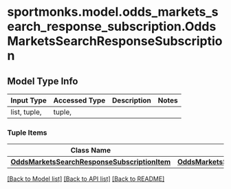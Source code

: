 # sportmonks.model.odds_markets_search_response_subscription.OddsMarketsSearchResponseSubscription

## Model Type Info
Input Type | Accessed Type | Description | Notes
------------ | ------------- | ------------- | -------------
list, tuple,  | tuple,  |  | 

### Tuple Items
Class Name | Input Type | Accessed Type | Description | Notes
------------- | ------------- | ------------- | ------------- | -------------
[**OddsMarketsSearchResponseSubscriptionItem**](OddsMarketsSearchResponseSubscriptionItem.md) | [**OddsMarketsSearchResponseSubscriptionItem**](OddsMarketsSearchResponseSubscriptionItem.md) | [**OddsMarketsSearchResponseSubscriptionItem**](OddsMarketsSearchResponseSubscriptionItem.md) |  | 

[[Back to Model list]](../../README.md#documentation-for-models) [[Back to API list]](../../README.md#documentation-for-api-endpoints) [[Back to README]](../../README.md)

